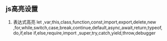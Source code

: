 ## js高亮设置

1. 表达式高亮
let ,var,this,class,function,const,import,export,delete,new ,for,while,switch,case,break,continue,default,async,await,return,typeof,do,if,else if,else,require,import ,super,try,catch,yield,throw,debugger